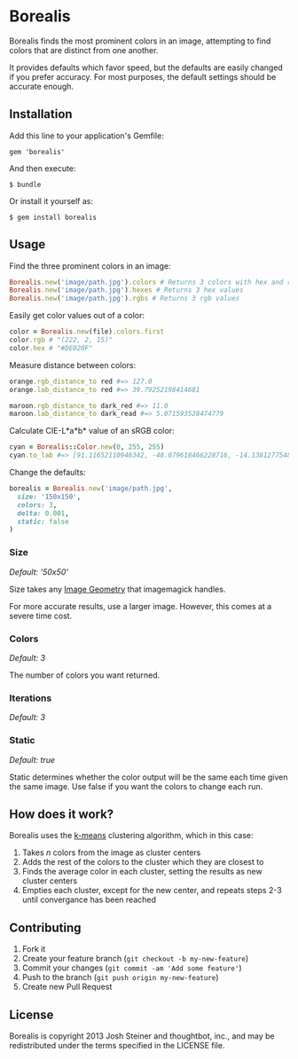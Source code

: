 # Borealis

Borealis finds the most prominent colors in an image, attempting to find colors that are distinct from one another.

It provides defaults which favor speed, but the defaults are easily changed if you prefer accuracy. For most purposes, the default settings should be accurate enough.

## Installation

Add this line to your application's Gemfile:

    gem 'borealis'

And then execute:

    $ bundle

Or install it yourself as:

    $ gem install borealis

## Usage

Find the three prominent colors in an image:

```ruby
Borealis.new('image/path.jpg').colors # Returns 3 colors with hex and rgb attributes
Borealis.new('image/path.jpg').hexes # Returns 3 hex values
Borealis.new('image/path.jpg').rgbs # Returns 3 rgb values
```

Easily get color values out of a color:

```ruby
color = Borealis.new(file).colors.first
color.rgb # "(222, 2, 15)"
color.hex # "#DE020F"
```

Measure distance between colors:

```ruby
orange.rgb_distance_to red #=> 127.0
orange.lab_distance_to red #=> 39.79252198414681

maroon.rgb_distance_to dark_red #=> 11.0
maroon.lab_distance_to dark_read #=> 5.071593528474779
```

Calculate CIE-L\*a\*b\* value of an sRGB color:

```ruby
cyan = Borealis::Color.new(0, 255, 255)
cyan.to_lab #=> [91.11652110946342, -48.079618466228716, -14.138127754846131]
```

Change the defaults:

```ruby
borealis = Borealis.new('image/path.jpg',
  size: '150x150',
  colors: 3,
  delta: 0.001,
  static: false
)
```

### Size

_Default: '50x50'_

Size takes any [Image Geometry](http://www.imagemagick.org/script/command-line-processing.php#geometry) that imagemagick handles.

For more accurate results, use a larger image. However, this comes at a severe time cost.

### Colors

_Default: 3_

The number of colors you want returned.

### Iterations

_Default: 3_

### Static

_Default: true_

Static determines whether the color output will be the same each time given the same image. Use false if you want the colors to change each run.

## How does it work?

Borealis uses the [k-means](http://en.wikipedia.org/wiki/K-means_clustering) clustering algorithm, which in this case:

1. Takes _n_ colors from the image as cluster centers
2. Adds the rest of the colors to the cluster which they are closest to
3. Finds the average color in each cluster, setting the results as new cluster centers
4. Empties each cluster, except for the new center, and repeats steps 2-3 until convergance has been reached

## Contributing

1. Fork it
2. Create your feature branch (`git checkout -b my-new-feature`)
3. Commit your changes (`git commit -am 'Add some feature'`)
4. Push to the branch (`git push origin my-new-feature`)
5. Create new Pull Request

## License

Borealis is copyright 2013 Josh Steiner and thoughtbot, inc., and may be redistributed under the terms specified in the LICENSE file.
